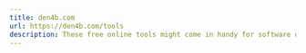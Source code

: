 ```yaml
---
title: den4b.com
url: https://den4b.com/tools
description: These free online tools might come in handy for software developers and technology enthusiasts.
---
```


